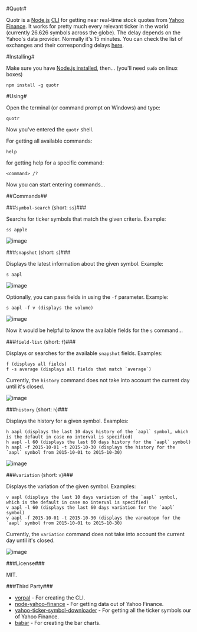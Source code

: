 #Quotr#

Quotr is a [Node.js](https://nodejs.org/en/) [CLI](https://en.wikipedia.org/wiki/Command-line_interface) 
for getting near real-time stock quotes from [Yahoo Finance](http://finance.yahoo.com/).
It works for pretty much every relevant ticker in the world (currently 26.626 symbols across the globe). The delay depends on the Yahoo's data provider. 
Normally it's 15 minutes. You can check the list of exchanges and their corresponding delays [here](https://help.yahoo.com/kb/SLN2310.html).



#Installing#

Make sure you have [Node.js installed](https://nodejs.org/en/download/package-manager/), then... (you'll need `sudo` on linux boxes)

    npm install -g quotr
    
#Using#

Open the terminal (or command prompt on Windows) and type:

    quotr
    
Now you've entered the `quotr` shell.
    
For getting all available commands:

    help
    
for getting help for a specific command:

    <command> /?
    
Now you can start entering commands...

##Commands##

###`symbol-search` (short: `ss`)###

Searchs for ticker symbols that match the given criteria. Example:

    ss apple
    
![image](http://i.imgur.com/0IBjBEL.png)

###`snapshot` (short: `s`)###


Displays the latest information about the given symbol. Example:

    s aapl
    
![image](http://i.imgur.com/96wbGGe.png)

Optionally, you can pass fields in using the `-f` parameter. Example:

    s aapl -f v (displays the volume)
    
![image](http://i.imgur.com/35iDFh0.png)

Now it would be helpful to know the available fields for the `s` command...

###`field-list` (short: `f`)###

Displays or searches for the available `snapshot` fields. Examples:

    f (displays all fields)
    f -s average (displays all fields that match `average`)
    
Currently, the `history` command does not take into account the current day until it's closed.
    
![image](http://i.imgur.com/TIngeBa.png)

###`history` (short: `h`)###

Displays the history for a given symbol. Examples:

    h aapl (displays the last 10 days history of the `aapl` symbol, which is the default in case no interval is specified)
    h aapl -l 60 (displays the last 60 days history for the `aapl` symbol)
    h aapl -f 2015-10-01 -t 2015-10-30 (displays the history for the `aapl` symbol from 2015-10-01 to 2015-10-30)
    
![image](http://i.imgur.com/JpsM2wr.png)
    
###`variation` (short: `v`)###

Displays the variation of the given symbol. Examples:

    v aapl (displays the last 10 days variation of the `aapl` symbol, which is the default in case no interval is specified)
    v aapl -l 60 (displays the last 60 days variation for the `aapl` symbol)
    v aapl -f 2015-10-01 -t 2015-10-30 (displays the varoatopm for the `aapl` symbol from 2015-10-01 to 2015-10-30)
    
Currently, the `variation` command does not take into account the current day until it's closed.

![image](http://i.imgur.com/eorRB2I.png)

###License###

MIT.

###Third Party###

 - [vorpal](https://github.com/dthree/vorpal) - For creating the CLI.
 - [node-yahoo-finance](https://github.com/pilwon/node-yahoo-finance) - For getting data out of Yahoo Finance.
 - [yahoo-ticker-symbol-downloader](https://github.com/Benny-/Yahoo-ticker-symbol-downloader) - For getting all the ticker symbols our of Yahoo Finance.
 - [babar](https://github.com/stephan83/babar) - For creating the bar charts.
 